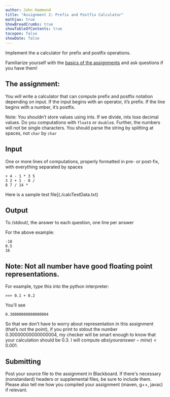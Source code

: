 ```yaml
---
author: John Hammond
title: "Assignment 2: Prefix and Postfix Calculator"
mathjax: true
ShowBreadCrumbs: true
showTableOfContents: true
tocopen: false
showDate: false
---
```


Implement the a calculator for prefix and postfix operations.
<!--more-->

Familiarize yourself with the [basics of the assignments](../basics/) and ask questions if you have them!

## The assignment:

You will write a calculator that can compute prefix and postfix notation depending on input. If the input begins with an operator, it’s prefix. If the line begins with a number, it’s postfix.

Note: You shouldn’t store values using ints. If we divide, ints lose decimal values. Do you computations with `float`s or `double`s. Further, the numbers will not be single characters. You should parse the string by splitting at spaces, not `char` by `char`



## Input 
One or more lines of computations, properly formatted in pre- or post-fix, with everything separated by spaces

```
+ 4 - 1 * 3 5
3 2 + 1 - 8 /
8 7 / 14 * 
```

Here is a sample test file](./calcTestData.txt)

## Output
To /stdout/, the answer to each question, one line per answer

For the above example: 

```
-10
0.5
16
```

## Note: Not all number have good floating point representations.  

For example, type this into the python interpreter:
```
>>> 0.1 + 0.2
```
You’ll see
```
0.30000000000000004
```

So that we don’t have to worry about representation in this assignment (that’s not the point), if you print to stdout the number 0.30000000000000004, my checker will be smart enough to know that your calculation should be 0.3.  I will compute $abs(your answer - mine) < 0.001$.


## Submitting

Post your source file to the assignment in Blackboard. If there's necessary (nonstandard) headers or supplemental files, be sure to include them. Please also tell me how you compiled your assignment (maven, g++, javac) if relevant.